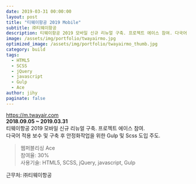 ```yaml
---
date: 2019-03-31 00:00:00
layout: post
title: "티웨이항공 2019 Mobile"
subtitle: ㈜티웨이항공
description: 티웨이항공 2019 모바일 신규 리뉴얼 구축. 프로젝트 에이스 참여. 다국어 적용 보수 및 구축 후 안정화작업을 위한 Gulp 및 Scss 도입 주도.
image: /assets/img/portfolio/twayairmo.jpg
optimized_image: /assets/img/portfolio/twayairmo_thumb.jpg
category: build
tags:
  - HTML5
  - SCSS
  - jQuery
  - javascript
  - Gulp
  - Ace
author: jihy
paginate: false
---
```


<a href="https://m.twayair.com">https://m.twayair.com</a><br>
**2018.09.05 ~ 2019.03.31** <br>
티웨이항공 2019 모바일 신규 리뉴얼 구축. 프로젝트 에이스 참여.<br>
다국어 적용 보수 및 구축 후 안정화작업을 위한 Gulp 및 Scss 도입 주도.

> 웹퍼블리싱 Ace <br>
참여율: 30% <br>
사용기술: HTML5, SCSS, jQuery, javascript, Gulp

근무처: ㈜티웨이항공